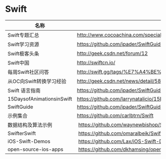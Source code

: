 # Swift

名称 | 地址 
----- | ----- 
Swift专题汇总 |  <http://www.cocoachina.com/special/swift/> 
Swift学习资源 |  <https://github.com/ipader/SwiftGuide> 
Swift极客头条 |  <http://geek.csdn.net/forum/12> 
Swift中国 |  <http://swiftcn.io/> 
每周Swift社区问答 |  <http://swift.gg/tags/%E7%A4%BE%E5%8C%BA%E9%97%AE%E7%AD%94/> 
从OC向Swift转换学习经验 |  <http://geek.csdn.net/news/detail/58094> 
Swift 语言指南 |  <https://github.com/ipader/SwiftGuide> 
15DaysofAnimationsinSwift |  <https://github.com/larrynatalicio/15DaysofAnimationsinSwift> 
SwiftGuide |  <https://github.com/ipader/SwiftGuide> 
示例集合 |  <https://github.com/carlbtrn/Swift> 
数据结构及算法示例 |  <https://github.com/waynewbishop/SwiftStructures> 
SwifterSwift |  <https://github.com/omaralbeik/SwifterSwift> 
iOS-Swift-Demos |  <https://github.com/Lax/iOS-Swift-Demos> 
open-source-ios-apps |  <https://github.com/dkhamsing/open-source-ios-apps> 
